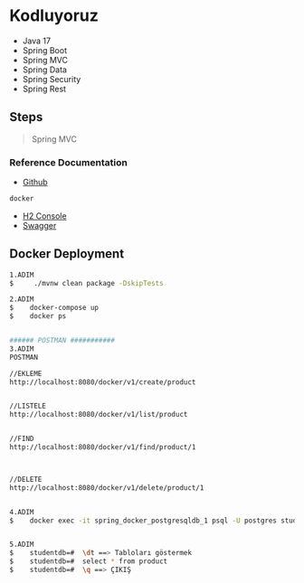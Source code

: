 # Kodluyoruz
- Java 17
- Spring Boot
- Spring MVC
- Spring Data
- Spring Security
- Spring Rest

## Steps
> Spring MVC


### Reference Documentation
* [Github](https://github.com/sametcanal53/KodluyoruzSpringBoot)

```sh
docker
```

* [H2 Console](http://localhost:8080/h2-console/)
* [Swagger](http://localhost:8080/swagger-ui.html)
## Docker Deployment
```sh
1.ADIM
$     ./mvnw clean package -DskipTests

2.ADIM
$    docker-compose up
$    docker ps


###### POSTMAN ###########
3.ADIM
POSTMAN

//EKLEME
http://localhost:8080/docker/v1/create/product


//LISTELE
http://localhost:8080/docker/v1/list/product


//FIND
http://localhost:8080/docker/v1/find/product/1



//DELETE
http://localhost:8080/docker/v1/delete/product/1


4.ADIM
$    docker exec -it spring_docker_postgresqldb_1 psql -U postgres studentdb


5.ADIM
$    studentdb=#  \dt ==> Tabloları göstermek
$    studentdb=#  select * from product
$    studentdb=#  \q ==> ÇIKIŞ

```